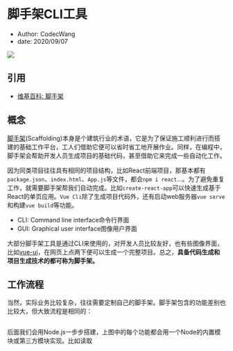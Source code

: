 # 脚手架CLI工具

- Author: CodecWang
- date: 2020/09/07

![](https://www.google.com/url?sa=i&url=http%3A%2F%2Fvasco.com.my%2F&psig=AOvVaw3xuNg0Tnb_tpPOQLut6dKY&ust=1599654427270000&source=images&cd=vfe&ved=0CAIQjRxqFwoTCOCxraTH2esCFQAAAAAdAAAAABAJ)

## 引用

- [维基百科: 脚手架](https://en.wikipedia.org/wiki/Scaffold_(programming))

## 概念

[脚手架](https://baike.baidu.com/item/%E8%84%9A%E6%89%8B%E6%9E%B6)(Scaffolding)本身是个建筑行业的术语，它是为了保证施工顺利进行而搭建的基础工作平台，工人们借助它便可以省时省工地开展作业。同样，在编程中，脚手架会帮助开发人员生成项目的基础代码，甚至借助它来完成一些自动化工作。

因为同类项目往往具有相同的项目结构，比如React前端项目，那基本都有`package.json`、`index.html`、`App.js`等文件，都会`npm i react`…。为了避免重复工作，就需要脚手架帮我们自动完成。比如`create-react-app`可以快速生成基于React的单页应用。`Vue Cli`除了生成项目代码外，还有启动web服务器`vue serve`和构建`vue build`等功能。

- CLI: Command line interface命令行界面
- GUI: Graphical user interface图像用户界面

大部分脚手架工具是通过CLI来使用的，对开发人员比较友好，也有些图像界面，比如[vue-ui](https://cli.vuejs.org/zh/guide/creating-a-project.html#%E4%BD%BF%E7%94%A8%E5%9B%BE%E5%BD%A2%E5%8C%96%E7%95%8C%E9%9D%A2)，在网页上点两下便可以生成一个完整项目。总之，**具备代码生成和项目生成技术的都可称为脚手架。**

## 工作流程

当然，实际业务比较复杂，往往需要定制自己的脚手架。脚手架包含的功能差别也比较大，但大致流程是相同的：

![]()

后面我们会用Node.js一步步搭建，上图中的每个功能都会用一个Node的内置模块或第三方模块实现。比如读取